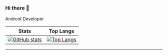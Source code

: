### Hi there 👋

Android Developer

| Stats | Top Langs |
| ------|:---------:|
| [![GitHub stats](https://github-readme-stats.vercel.app/api?username=cheonsong)](https://github.com/anuraghazra/github-readme-stats) | [![Top Langs](https://github-readme-stats.vercel.app/api/top-langs/?username=cheonsong&langs_count=3)](https://github.com/anuraghazra/github-readme-stats) |

---
